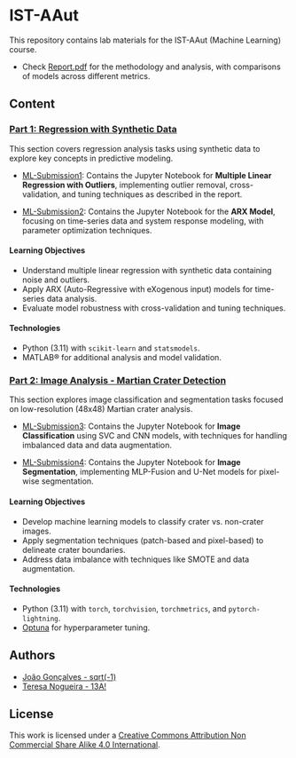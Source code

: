 # IST-AAut

This repository contains lab materials for the IST-AAut (Machine Learning) course.

- Check [Report.pdf](Submissions/Report.pdf) for the methodology and analysis, with comparisons of models across different metrics.

## Content

### [Part 1: Regression with Synthetic Data](AAutLab2425.pdf)

This section covers regression analysis tasks using synthetic data to explore key concepts in predictive modeling.

- [ML-Submission1](Submissions/ML-Submission1): Contains the Jupyter Notebook for **Multiple Linear Regression with Outliers**, implementing outlier removal, cross-validation, and tuning techniques as described in the report.

- [ML-Submission2](Submissions/ML-Submission2): Contains the Jupyter Notebook for the **ARX Model**, focusing on time-series data and system response modeling, with parameter optimization techniques.

#### Learning Objectives
- Understand multiple linear regression with synthetic data containing noise and outliers.
- Apply ARX (Auto-Regressive with eXogenous input) models for time-series data analysis.
- Evaluate model robustness with cross-validation and tuning techniques.

#### Technologies
- Python (3.11) with `scikit-learn` and `statsmodels`.
- MATLAB® for additional analysis and model validation.

### [Part 2: Image Analysis - Martian Crater Detection](AAutLab2425.pdf)

This section explores image classification and segmentation tasks focused on low-resolution (48x48) Martian crater analysis.

- [ML-Submission3](Submissions/ML-Submission3): Contains the Jupyter Notebook for **Image Classification** using SVC and CNN models, with techniques for handling imbalanced data and data augmentation.

- [ML-Submission4](Submissions/ML-Submission4): Contains the Jupyter Notebook for **Image Segmentation**, implementing MLP-Fusion and U-Net models for pixel-wise segmentation.

#### Learning Objectives
- Develop machine learning models to classify crater vs. non-crater images.
- Apply segmentation techniques (patch-based and pixel-based) to delineate crater boundaries.
- Address data imbalance with techniques like SMOTE and data augmentation.

#### Technologies
- Python (3.11) with `torch`, `torchvision`, `torchmetrics`, and `pytorch-lightning`.
- [Optuna](https://optuna.org/) for hyperparameter tuning.

## Authors

- [João Gonçalves - sqrt(-1)](https://github.com/eusouojoao)
- [Teresa Nogueira - 13A!](https://github.com/FrolickingAsteroid)

## License

This work is licensed under a [Creative Commons Attribution Non Commercial Share Alike 4.0 International][cc-by-nc-sa].

[cc-by-nc-sa]: https://creativecommons.org/licenses/by-nc-sa/4.0/legalcode
